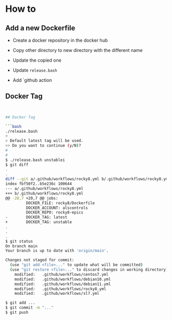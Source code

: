 # How to

## Add a new Dockerfile

* Create a docker repository in the docker hub

* Copy other directory to new directory with the different name

* Update the copied one

* Update `release.bash`

* Add `github action

## Docker Tag

```bash


## Docker Tag

```bash
./release.bash
>
> Default latest tag will be used.
>> Do you want to continue (y/N)?
#
#
$ ./release.bash unstablei
$ git diff
.
.
diff --git a/.github/workflows/rocky8.yml b/.github/workflows/rocky8.yml
index fbf50f2..b5e236c 100644
--- a/.github/workflows/rocky8.yml
+++ b/.github/workflows/rocky8.yml
@@ -20,7 +20,7 @@ jobs:
         DOCKER_FILE: rocky8/Dockerfile
         DOCKER_ACCOUNT: alscontrols
         DOCKER_REPO: rocky8-epics
-        DOCKER_TAG: latest
+        DOCKER_TAG: unstable
.
.
.
$ git status
On branch main
Your branch is up to date with 'origin/main'.

Changes not staged for commit:
  (use "git add <file>..." to update what will be committed)
  (use "git restore <file>..." to discard changes in working directory)
	modified:   .github/workflows/centos7.yml
	modified:   .github/workflows/debian10.yml
	modified:   .github/workflows/debian11.yml
	modified:   .github/workflows/rocky8.yml
	modified:   .github/workflows/sl7.yml

$ git add ...
$ git commit -m "..."
$ git push
```
